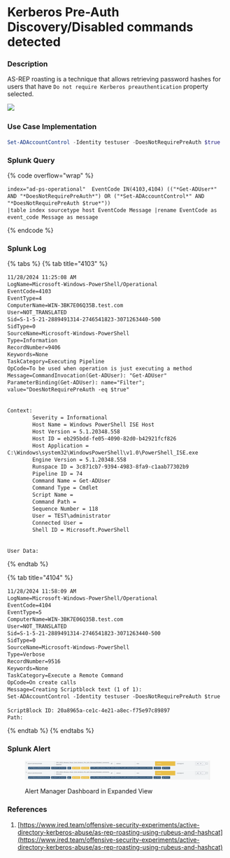 # Kerberos Pre-Auth Discovery/Disabled commands detected

### Description

AS-REP roasting is a technique that allows retrieving password hashes for users that have `Do not require Kerberos preauthentication` property selected.

![](https://www.ired.team/~gitbook/image?url=https%3A%2F%2F386337598-files.gitbook.io%2F%7E%2Ffiles%2Fv0%2Fb%2Fgitbook-legacy-files%2Fo%2Fassets%252F-LFEMnER3fywgFHoroYn%252F-L_nj7h01rJKzhElx_RC%252F-L_njEkL2a_oSCa1g0H9%252FScreenshot%2520from%25202019-03-12%252021-08-33.png%3Falt%3Dmedia%26token%3Ddc08b9a5-1cae-4762-a6a0-773735227aad\&width=768\&dpr=4\&quality=100\&sign=3d1becf6\&sv=1)

### Use Case Implementation

```powershell
Set-ADAccountControl -Identity testuser -DoesNotRequirePreAuth $true
```

### Splunk Query

{% code overflow="wrap" %}
```splunk-spl
index="ad-ps-operational"  EventCode IN(4103,4104) (("*Get-ADUser*" AND "*DoesNotRequirePreAuth*") OR ("*Set-ADAccountControl*" AND "*DoesNotRequirePreAuth $true*"))
|table index sourcetype host EventCode Message |rename EventCode as event_code Message as message
```
{% endcode %}

### Splunk Log

{% tabs %}
{% tab title="4103" %}
```
11/28/2024 11:25:08 AM
LogName=Microsoft-Windows-PowerShell/Operational
EventCode=4103
EventType=4
ComputerName=WIN-3BK7E06Q35B.test.com
User=NOT_TRANSLATED
Sid=S-1-5-21-2889491314-2746541823-3071263440-500
SidType=0
SourceName=Microsoft-Windows-PowerShell
Type=Information
RecordNumber=9406
Keywords=None
TaskCategory=Executing Pipeline
OpCode=To be used when operation is just executing a method
Message=CommandInvocation(Get-ADUser): "Get-ADUser"
ParameterBinding(Get-ADUser): name="Filter"; value="DoesNotRequirePreAuth -eq $true"


Context:
        Severity = Informational
        Host Name = Windows PowerShell ISE Host
        Host Version = 5.1.20348.558
        Host ID = eb295bdd-fe05-4090-82d0-b42921fcf826
        Host Application = C:\Windows\system32\WindowsPowerShell\v1.0\PowerShell_ISE.exe
        Engine Version = 5.1.20348.558
        Runspace ID = 3c871cb7-9394-4983-8fa9-c1aab77302b9
        Pipeline ID = 74
        Command Name = Get-ADUser
        Command Type = Cmdlet
        Script Name = 
        Command Path = 
        Sequence Number = 118
        User = TEST\administrator
        Connected User = 
        Shell ID = Microsoft.PowerShell


User Data:
```
{% endtab %}

{% tab title="4104" %}
```
11/28/2024 11:58:09 AM
LogName=Microsoft-Windows-PowerShell/Operational
EventCode=4104
EventType=5
ComputerName=WIN-3BK7E06Q35B.test.com
User=NOT_TRANSLATED
Sid=S-1-5-21-2889491314-2746541823-3071263440-500
SidType=0
SourceName=Microsoft-Windows-PowerShell
Type=Verbose
RecordNumber=9516
Keywords=None
TaskCategory=Execute a Remote Command
OpCode=On create calls
Message=Creating Scriptblock text (1 of 1):
Set-ADAccountControl -Identity testuser -DoesNotRequirePreAuth $true

ScriptBlock ID: 20a8965a-ce1c-4e21-a8ec-f75e97c89897
Path:
```
{% endtab %}
{% endtabs %}

### Splunk Alert

<figure><img src="../../.gitbook/assets/image (5).png" alt=""><figcaption><p>Alert Manager Dashboard in Expanded View</p></figcaption></figure>

### References

1. [https://www.ired.team/offensive-security-experiments/active-directory-kerberos-abuse/as-rep-roasting-using-rubeus-and-hashcat](https://www.ired.team/offensive-security-experiments/active-directory-kerberos-abuse/as-rep-roasting-using-rubeus-and-hashcat)
